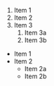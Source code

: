 1. Item 1
2. Item 2
3. Item 3
   1. Item 3a
   2. Item 3b

- Item 1
- Item 2
  - Item 2a
  - Item 2b

